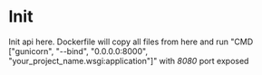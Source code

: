 # Init

Init api here.
Dockerfile will copy all files from here and run 
"CMD ["gunicorn", "--bind", "0.0.0.0:8000", "your_project_name.wsgi:application"]"
with *8080* port exposed

